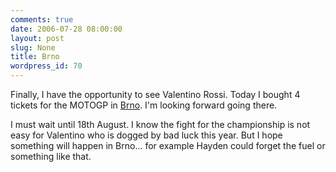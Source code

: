 ```yaml
---
comments: true
date: 2006-07-28 08:00:00
layout: post
slug: None
title: Brno
wordpress_id: 70
---
```


Finally, I have the opportunity to see Valentino Rossi.
Today I bought 4 tickets for the MOTOGP in [Brno](http://www.automotodrombrno.cz/).
I'm looking forward going there.  
  

I must wait until 18th August.
I know the fight for the championship is not easy for Valentino who
is dogged by bad luck this year.
But I hope something will happen in Brno... for example Hayden could
forget the fuel or something like that.  
  

